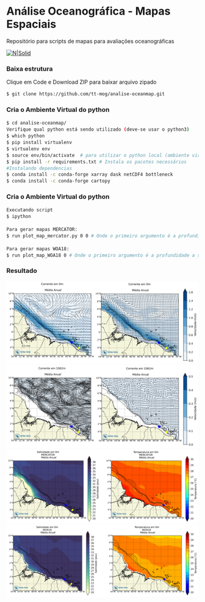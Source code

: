 # Análise Oceanográfica - Mapas Espaciais
Repositório para scripts de mapas para avaliações oceanográficas

[![N|Solid](https://www.tetratech.com/cs/ttcom/img/tetratech-50th.png)](https://tetratech.com)

### Baixa estrutura 
Clique em Code e Download ZIP para baixar arquivo zipado 

```sh
$ git clone https://github.com/tt-mog/analise-oceanmap.git
```
### Cria o Ambiente Virtual do python
```sh
$ cd analise-oceanmap/
Verifique qual python está sendo utilizado (deve-se usar o python3)
$ which python
$ pip install virtualenv
$ virtualenv env
$ source env/bin/activate  # para utilizar o python local (ambiente virtual)
$ pip install -r requirements.txt # Instala os pacotes necessários
#Instalando dependencias 
$ conda install -c conda-forge xarray dask netCDF4 bottleneck 
$ conda install -c conda-forge cartopy

```

### Cria o Ambiente Virtual do python
```sh
Executando script
$ ipython 

Para gerar mapas MERCATOR:
$ run plot_map_mercator.py 0 0 # Onde o primeiro argumento é a profundidade a ser analisada e o segundo o tipo de quiver (exemplos abaixo)

Para gerar mapas WOA18:
$ run plot_map_WOA18 0 # Onde o primeiro argumento é a profundidade a ser analisada

```

### Resultado
![alt text](https://github.com/tt-mog/analise-oceanmap/blob/master/resultados/corr_sup.png)
![alt text](https://github.com/tt-mog/analise-oceanmap/blob/master/resultados/corr_1000m.png)
![alt text](https://github.com/tt-mog/analise-oceanmap/blob/master/resultados/temp_sal_merc.png)
![alt text](https://github.com/tt-mog/analise-oceanmap/blob/master/resultados/temp_sal_woa18.png)




